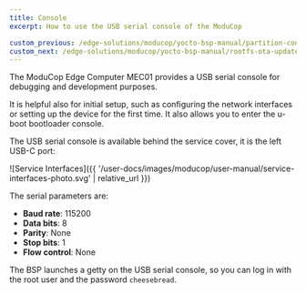 ```yaml
---
title: Console
excerpt: How to use the USB serial console of the ModuCop

custom_previous: /edge-solutions/moducop/yocto-bsp-manual/partition-concept/
custom_next: /edge-solutions/moducop/yocto-bsp-manual/rootfs-ota-update/
---
```


The ModuCop Edge Computer MEC01 provides a USB serial console for debugging and development purposes.

It is helpful also for initial setup, such as configuring the network interfaces or setting up the device for the first time. It also allows you to enter the u-boot bootloader console.

The USB serial console is available behind the service cover, it is the left USB-C port:

![Service Interfaces]({{ '/user-docs/images/moducop/user-manual/service-interfaces-photo.svg' | relative_url }})

The serial parameters are:
- **Baud rate**: 115200
- **Data bits**: 8
- **Parity**: None
- **Stop bits**: 1
- **Flow control**: None

The BSP launches a getty on the USB serial console, so you can log in with the root user and the password `cheesebread`.
